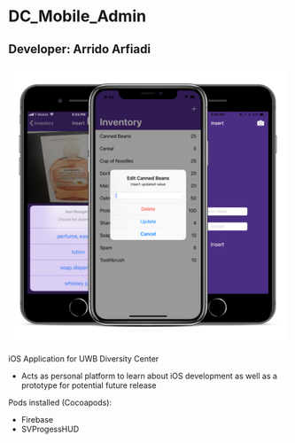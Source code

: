 # DC_Mobile_Admin
## Developer: Arrido Arfiadi
![](https://github.com/arridoarfiadi/DC_Mobile_Admin/blob/master/preview.png)

iOS Application for UWB Diversity Center
* Acts as personal platform to learn about iOS development as well as a prototype for potential future release

Pods installed (Cocoapods):
* Firebase
* SVProgessHUD
